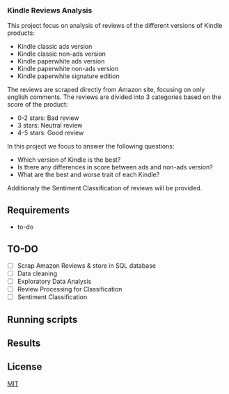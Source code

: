 ### Kindle Reviews Analysis
This project focus on analysis of reviews of the different versions of Kindle products:
* Kindle classic ads version
* Kindle classic non-ads version
* Kindle paperwhite ads version
* Kindle paperwhite non-ads version
* Kindle paperwhite signature edition

The reviews are scraped directly from Amazon site, focusing on only english comments.
The reviews are divided into 3 categories based on the score of the product:
* 0-2 stars: Bad review
* 3 stars: Neutral review
* 4-5 stars: Good review

In this project we focus to answer the following questions:
* Which version of Kindle is the best?
* Is there any differences in score between ads and non-ads version?
* What are the best and worse trait of each Kindle?

Additionaly the Sentiment Classification of reviews will be provided.

## Requirements
* to-do
## TO-DO
- [ ] Scrap Amazon Reviews & store in SQL database
- [ ] Data cleaning
- [ ] Exploratory Data Analysis
- [ ] Review Processing for Classification
- [ ] Sentiment Classification
## Running scripts

## Results 

## License

[MIT](https://choosealicense.com/licenses/mit/)
